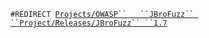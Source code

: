 `#REDIRECT `[`Projects/OWASP``   ``JBroFuzz``
 ``Project/Releases/JBroFuzz``
 ``1.7`](Projects/OWASP_JBroFuzz_Project/Releases/JBroFuzz_1.7 "wikilink")